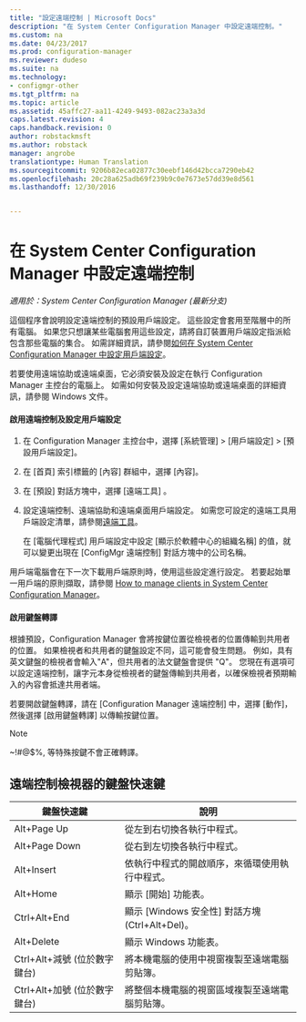 ```yaml
---
title: "設定遠端控制 | Microsoft Docs"
description: "在 System Center Configuration Manager 中設定遠端控制。"
ms.custom: na
ms.date: 04/23/2017
ms.prod: configuration-manager
ms.reviewer: dudeso
ms.suite: na
ms.technology:
- configmgr-other
ms.tgt_pltfrm: na
ms.topic: article
ms.assetid: 45affc27-aa11-4249-9493-082ac23a3a3d
caps.latest.revision: 4
caps.handback.revision: 0
author: robstackmsft
ms.author: robstack
manager: angrobe
translationtype: Human Translation
ms.sourcegitcommit: 9206b82eca02877c30eebf146d42bcca7290eb42
ms.openlocfilehash: 20c28a625adb69f239b9c0e7673e57dd39e8d561
ms.lasthandoff: 12/30/2016


---
```

# <a name="configuring-remote-control-in-system-center-configuration-manager"></a>在 System Center Configuration Manager 中設定遠端控制

*適用於：System Center Configuration Manager (最新分支)*

 這個程序會說明設定遠端控制的預設用戶端設定。 這些設定會套用至階層中的所有電腦。 如果您只想讓某些電腦套用這些設定，請將自訂裝置用戶端設定指派給包含那些電腦的集合。 如需詳細資訊，請參閱[如何在 System Center Configuration Manager 中設定用戶端設定](../../../../core/clients/deploy/configure-client-settings.md)。 

若要使用遠端協助或遠端桌面，它必須安裝及設定在執行 Configuration Manager 主控台的電腦上。 如需如何安裝及設定遠端協助或遠端桌面的詳細資訊，請參閱 Windows 文件。  

#### <a name="to-enable-remote-control-and-configure-client-settings"></a>啟用遠端控制及設定用戶端設定  

1.  在 Configuration Manager 主控台中，選擇 [系統管理] > [用戶端設定] > [預設用戶端設定]。  

4.  在 [首頁] 索引標籤的 [內容] 群組中，選擇 [內容]。  

5.  在 [預設] 對話方塊中，選擇 [遠端工具] 。  

6.  設定遠端控制、遠端協助和遠端桌面用戶端設定。 如需您可設定的遠端工具用戶端設定清單，請參閱[遠端工具](../../../../core/clients/deploy/about-client-settings.md#remote-tools)。  

    在 [電腦代理程式]  用戶端設定中設定 [顯示於軟體中心的組織名稱]  的值，就可以變更出現在 [ConfigMgr 遠端控制]  對話方塊中的公司名稱。  

 用戶端電腦會在下一次下載用戶端原則時，使用這些設定進行設定。 若要起始單一用戶端的原則擷取，請參閱 [How to manage clients in System Center Configuration Manager](../../../../core/clients/manage/manage-clients.md)。  

#### <a name="enable-keyboard-translation"></a>啟用鍵盤轉譯

根據預設，Configuration Manager 會將按鍵位置從檢視者的位置傳輸到共用者的位置。 如果檢視者和共用者的鍵盤設定不同，這可能會發生問題。 例如，具有英文鍵盤的檢視者會輸入"A"，但共用者的法文鍵盤會提供 "Q"。 您現在有選項可以設定遠端控制，讓字元本身從檢視者的鍵盤傳輸到共用者，以確保檢視者預期輸入的內容會抵達共用者端。

若要開啟鍵盤轉譯，請在 [Configuration Manager 遠端控制] 中，選擇 [動作]，然後選擇 [啟用鍵盤轉譯] 以傳輸按鍵位置。

> [!NOTE]
>
> ~!#@$%, 等特殊按鍵不會正確轉譯。


## <a name="keyboard-shortcuts-for-the-remote-control-viewer"></a>遠端控制檢視器的鍵盤快速鍵

|鍵盤快速鍵|說明|  
|-----------------------|-----------------|  
|Alt+Page Up|從左到右切換各執行中程式。|  
|Alt+Page Down|從右到左切換各執行中程式。|  
|Alt+Insert|依執行中程式的開啟順序，來循環使用執行中程式。|  
|Alt+Home|顯示 [開始]  功能表。|  
|Ctrl+Alt+End|顯示 [Windows 安全性] 對話方塊 (Ctrl+Alt+Del)。|  
|Alt+Delete|顯示 Windows 功能表。|  
|Ctrl+Alt+減號 (位於數字鍵台)|將本機電腦的使用中視窗複製至遠端電腦剪貼簿。|  
|Ctrl+Alt+加號 (位於數字鍵台)|將整個本機電腦的視窗區域複製至遠端電腦剪貼簿。|  

